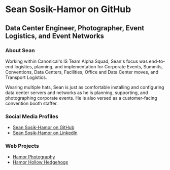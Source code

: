 # Sean Sosik-Hamor on GitHub
## Data Center Engineer, Photographer, Event Logistics, and Event Networks
### About Sean
Working within Canonical's IS Team Alpha Squad, Sean's focus was end-to-end logistics, planning, and implementation for Corporate Events, Summits, Conventions, Data Centers, Facilities, Office and Data Center moves, and Transport Logistics.

Wearing multiple hats, Sean is just as comfortable installing and configuring data center servers and networks as he is planning, supporting, and photographing corporate events. He is also versed as a customer-facing convention booth staffer. 

### Social Media Profiles

- [Sean Sosik-Hamor on GitHub](https://github.com/SeanSosikHamor/)
- [Sean Sosik-Hamor on LinkedIn](https://www.linkedin.com/in/sosikhamor/)

### Web Projects

- [Hamor Photography](https://www.hamor.com/)
- [Hamor Hollow Hedgehogs](https://www.hamorhollow.com/)
